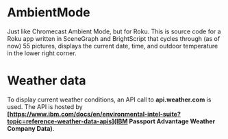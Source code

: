 # AmbientMode
Just like Chromecast Ambient Mode, but for Roku. This is source code for a Roku app written in SceneGraph and BrightScript that cycles through (as of now) 55 pictures, displays the current date, time, and outdoor temperature in the lower right corner.  
# Weather data
To display current weather conditions, an API call to **api.weather.com** is used. The API is hosted by **[https://www.ibm.com/docs/en/environmental-intel-suite?topic=reference-weather-data-apis](IBM Passport Advantage Weather Company Data)**.  
